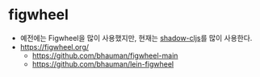 # figwheel

- 예전에는 Figwheel을 많이 사용했지만, 현재는 [shadow-cljs](../shadow-cljs/shadow-cljs.md)를 많이 사용한다.
- <https://figwheel.org/>
  - <https://github.com/bhauman/figwheel-main>
  - <https://github.com/bhauman/lein-figwheel>